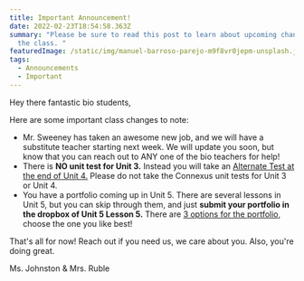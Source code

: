 ```yaml
---
title: Important Announcement!
date: 2022-02-23T18:54:58.363Z
summary: "Please be sure to read this post to learn about upcoming changes in
  the class. "
featuredImage: /static/img/manuel-barroso-parejo-m9f8vr0jepm-unsplash.jpg
tags:
  - Announcements
  - Important
---
```

Hey there fantastic bio students, 

Here are some important class changes to note: 

* Mr. Sweeney has taken an awesome new job, and we will have a substitute teacher starting next week. We will update you soon, but know that you can reach out to ANY one of the bio teachers for help! 
* There is **NO unit test for Unit 3.** Instead you will take an [Alternate Test at the end of Unit 4.](https://mnca-biology-message-board.netlify.app/posts/unit-4b-alternative-test/) Please do not take the Connexus unit tests for Unit 3 or Unit 4. 
* You have a portfolio coming up in Unit 5. There are several lessons in Unit 5, but you can skip through them, and just **submit your portfolio in the dropbox of Unit 5 Lesson 5.**  There are [3 options for the portfolio](https://mnca-biology-message-board.netlify.app/posts/unit-5-biodiversity-portfolio/), choose the one you like best! 

That's all for now! Reach out if you need us, we care about you. Also, you're doing great. 

Ms. Johnston & Mrs. Ruble